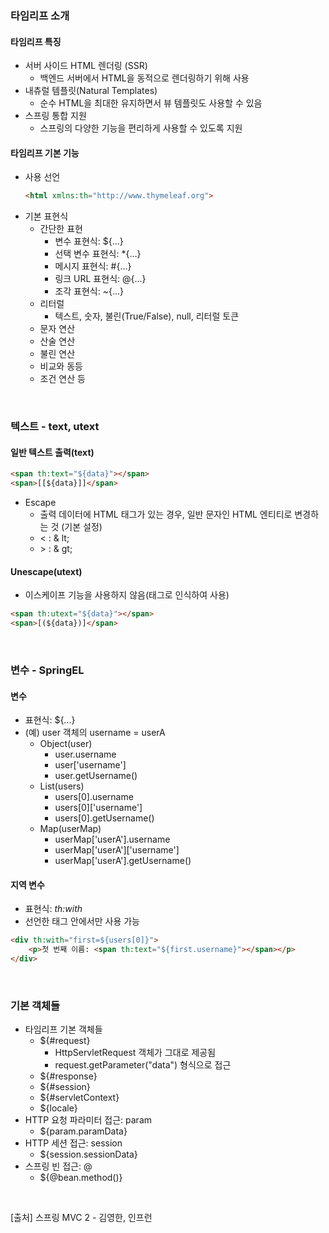 ### 타임리프 소개
#### 타임리프 특징
- 서버 사이드 HTML 렌더링 (SSR)
  - 백엔드 서버에서 HTML을 동적으로 렌더링하기 위해 사용
- 내츄럴 템플릿(Natural Templates)
  - 순수 HTML을 최대한 유지하면서 뷰 템플릿도 사용할 수 있음
- 스프링 통합 지원
  - 스프링의 다양한 기능을 편리하게 사용할 수 있도록 지원
    
#### 타임리프 기본 기능
- 사용 선언
  ~~~ html
  <html xmlns:th="http://www.thymeleaf.org">
  ~~~
- 기본 표현식
  - 간단한 표현
    - 변수 표현식: ${...}
    - 선택 변수 표현식: *{...}
    - 메시지 표현식: #{...}
    - 링크 URL 표현식: @{...}
    - 조각 표현식: ~{...}
  - 리터럴
    - 텍스트, 숫자, 불린(True/False), null, 리터럴 토큰
  - 문자 연산
  - 산술 연산
  - 불린 연산
  - 비교와 동등
  - 조건 연산 등
<br>

### 텍스트 - text, utext
#### 일반 텍스트 출력(text)
~~~html
<span th:text="${data}"></span>
<span>[[${data}]]</span>
~~~
- Escape
  - 출력 데이터에 HTML 태그가 있는 경우, 일반 문자인 HTML 엔티티로 변경하는 것 (기본 설정)
  - < : & lt;
  - \> : & gt;
    
#### Unescape(utext)
- 이스케이프 기능을 사용하지 않음(태그로 인식하여 사용)
~~~html
<span th:utext="${data}"></span>
<span>[(${data})]</span>
~~~
<br>

### 변수 - SpringEL
#### 변수 
- 표현식: ${...}
- (예) user 객체의 username = userA
  - Object(user)
    - user.username
    - user['username']
    - user.getUsername()
  - List(users)
    - users[0].username
    - users[0]['username']
    - users[0].getUsername()
  - Map(userMap)
    - userMap['userA'].username
    - userMap['userA']['username']
    - userMap['userA'].getUsername()
#### 지역 변수
- 표현식: _th:with_
- 선언한 태그 안에서만 사용 가능
~~~ html
<div th:with="first=${users[0]}">
    <p>첫 번째 이름: <span th:text="${first.username}"></span></p>
</div>
~~~
<br>

### 기본 객체들
- 타임리프 기본 객체들
  - ${#request}
    - HttpServletRequest 객체가 그대로 제공됨
    - request.getParameter("data") 형식으로 접근
  - ${#response}
  - ${#session}
  - ${#servletContext}
  - ${locale}
- HTTP 요청 파라미터 접근: param
  - ${param.paramData}
- HTTP 세션 접근: session
  - ${session.sessionData}
- 스프링 빈 접근: @
  - ${@bean.method()}
<br>
  
>
[출처] 스프링 MVC 2 - 김영한, 인프런
